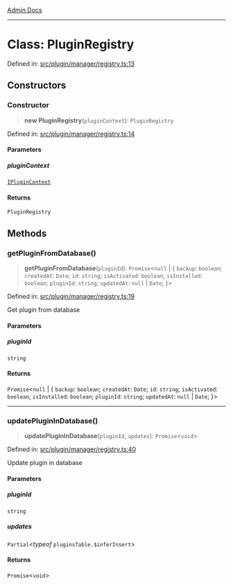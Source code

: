 [Admin Docs](/)

***

# Class: PluginRegistry

Defined in: [src/plugin/manager/registry.ts:13](https://github.com/Sourya07/talawa-api/blob/61a1911602b2f0aac7635e08ae2918f4f768e8ff/src/plugin/manager/registry.ts#L13)

## Constructors

### Constructor

> **new PluginRegistry**(`pluginContext`): `PluginRegistry`

Defined in: [src/plugin/manager/registry.ts:14](https://github.com/Sourya07/talawa-api/blob/61a1911602b2f0aac7635e08ae2918f4f768e8ff/src/plugin/manager/registry.ts#L14)

#### Parameters

##### pluginContext

[`IPluginContext`](../../../types/interfaces/IPluginContext.md)

#### Returns

`PluginRegistry`

## Methods

### getPluginFromDatabase()

> **getPluginFromDatabase**(`pluginId`): `Promise`\<`null` \| \{ `backup`: `boolean`; `createdAt`: `Date`; `id`: `string`; `isActivated`: `boolean`; `isInstalled`: `boolean`; `pluginId`: `string`; `updatedAt`: `null` \| `Date`; \}\>

Defined in: [src/plugin/manager/registry.ts:19](https://github.com/Sourya07/talawa-api/blob/61a1911602b2f0aac7635e08ae2918f4f768e8ff/src/plugin/manager/registry.ts#L19)

Get plugin from database

#### Parameters

##### pluginId

`string`

#### Returns

`Promise`\<`null` \| \{ `backup`: `boolean`; `createdAt`: `Date`; `id`: `string`; `isActivated`: `boolean`; `isInstalled`: `boolean`; `pluginId`: `string`; `updatedAt`: `null` \| `Date`; \}\>

***

### updatePluginInDatabase()

> **updatePluginInDatabase**(`pluginId`, `updates`): `Promise`\<`void`\>

Defined in: [src/plugin/manager/registry.ts:40](https://github.com/Sourya07/talawa-api/blob/61a1911602b2f0aac7635e08ae2918f4f768e8ff/src/plugin/manager/registry.ts#L40)

Update plugin in database

#### Parameters

##### pluginId

`string`

##### updates

`Partial`\<*typeof* `pluginsTable.$inferInsert`\>

#### Returns

`Promise`\<`void`\>
